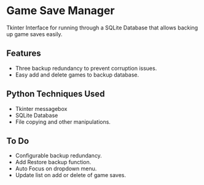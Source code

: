 # Game Save Manager
Tkinter Interface for running through a SQLite Database that allows backing up game saves easily.

## Features
* Three backup redundancy to prevent corruption issues.
* Easy add and delete games to backup database.

## Python Techniques Used
* Tkinter messagebox
* SQLite Database
* File copying and other manipulations.

## To Do
* Configurable backup redundancy.
* Add Restore backup function.
* Auto Focus on dropdown menu.
* Update list on add or delete of game saves.
